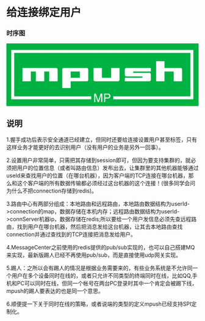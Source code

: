 # 给连接绑定用户
### 时序图

<img src="images/1.JPG?raw=true" align=center />

## 说明
1.握手成功后表示安全通道已经建立，但同时还要给连接设置用户甚至标签，只有这样业务才能更好的去识别用户（没有用户的业务是另外一回事）。

2.设置用户非常简单，只需把其存储到session即可，但因为要支持集群的，就必须把用户的位置信息（或者叫路由信息）发布出去，让集群里的其他机器能够通过useId来查找用户的位置（在哪台机器），因为客户端的TCP连接在哪台机器，那么和这个客户端的所有数据传输都必须经过这台机器的这个连接！(很多同学会问为什么不把connection存储到redis)。

3.路由中心有两部分组成：本地路由和远程路由，本地路由数据结构为userId->connection的map，数据存储在本机内存；远程路由数据结构为userId->connServer机器ip，数据存储在redis;所以要给一个用户发信息必须先查远程路由，找到用户在哪台机器，然后把消息发给这台机器，让其去本地路由查找connection并通过查找到的TCP连接把消息发给用户。

4.MessageCenter之前使用的redis提供的pub/sub实现的，也可以自己搭建MQ来实现，最新版踢人已经不再使用pub/sub，而是直接使用udp网关实现。

5.踢人：之所以会有踢人的情况是根据业务需要来的，有些业务系统是不允许同一个用户在多个设备同时在线的，或者只允许不同类型的终端同时在线，比如QQ,手机和PC可以同时在线，但同一个帐号在两台PC登录时其中一个肯定会被踢下线，mpush的踢人要表达的也是同一个意思。

6.顺便提一下关于同时在线的策略，或者说端的类型的定义mpush已经支持SPI定制化。
